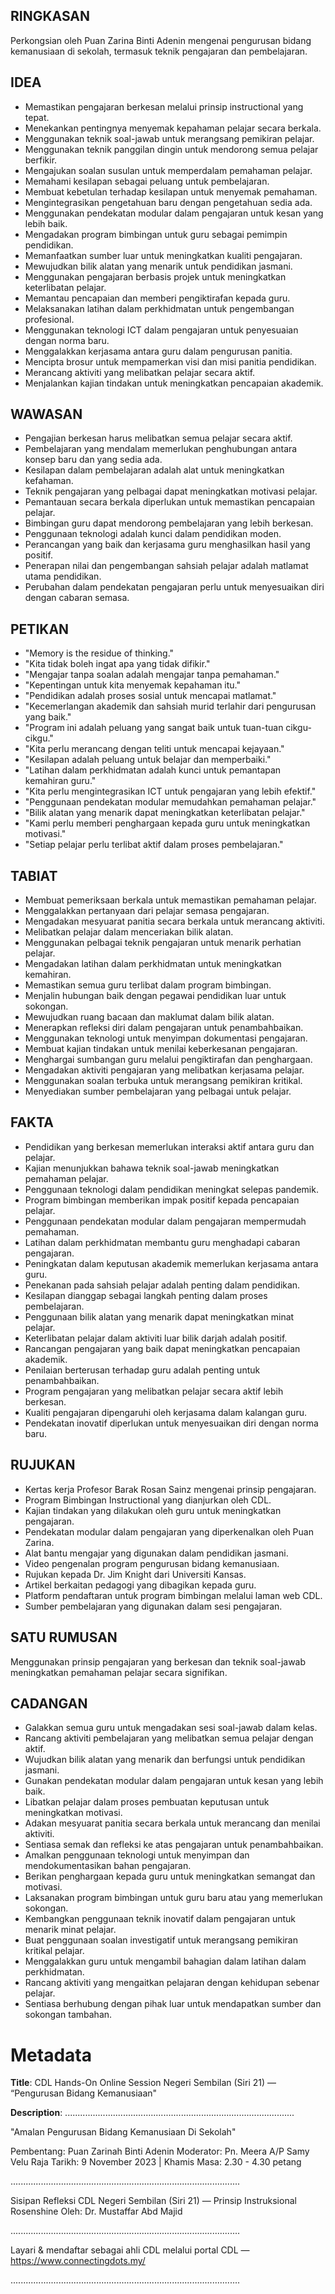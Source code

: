 ## RINGKASAN
Perkongsian oleh Puan Zarina Binti Adenin mengenai pengurusan bidang kemanusiaan di sekolah, termasuk teknik pengajaran dan pembelajaran.

## IDEA
- Memastikan pengajaran berkesan melalui prinsip instructional yang tepat.
- Menekankan pentingnya menyemak kepahaman pelajar secara berkala.
- Menggunakan teknik soal-jawab untuk merangsang pemikiran pelajar.
- Menggunakan teknik panggilan dingin untuk mendorong semua pelajar berfikir.
- Mengajukan soalan susulan untuk memperdalam pemahaman pelajar.
- Memahami kesilapan sebagai peluang untuk pembelajaran.
- Membuat kebetulan terhadap kesilapan untuk menyemak pemahaman.
- Mengintegrasikan pengetahuan baru dengan pengetahuan sedia ada.
- Menggunakan pendekatan modular dalam pengajaran untuk kesan yang lebih baik.
- Mengadakan program bimbingan untuk guru sebagai pemimpin pendidikan.
- Memanfaatkan sumber luar untuk meningkatkan kualiti pengajaran.
- Mewujudkan bilik alatan yang menarik untuk pendidikan jasmani.
- Menggunakan pengajaran berbasis projek untuk meningkatkan keterlibatan pelajar.
- Memantau pencapaian dan memberi pengiktirafan kepada guru.
- Melaksanakan latihan dalam perkhidmatan untuk pengembangan profesional.
- Menggunakan teknologi ICT dalam pengajaran untuk penyesuaian dengan norma baru.
- Menggalakkan kerjasama antara guru dalam pengurusan panitia.
- Mencipta brosur untuk mempamerkan visi dan misi panitia pendidikan.
- Merancang aktiviti yang melibatkan pelajar secara aktif.
- Menjalankan kajian tindakan untuk meningkatkan pencapaian akademik.

## WAWASAN
- Pengajian berkesan harus melibatkan semua pelajar secara aktif.
- Pembelajaran yang mendalam memerlukan penghubungan antara konsep baru dan yang sedia ada.
- Kesilapan dalam pembelajaran adalah alat untuk meningkatkan kefahaman.
- Teknik pengajaran yang pelbagai dapat meningkatkan motivasi pelajar.
- Pemantauan secara berkala diperlukan untuk memastikan pencapaian pelajar.
- Bimbingan guru dapat mendorong pembelajaran yang lebih berkesan.
- Penggunaan teknologi adalah kunci dalam pendidikan moden.
- Perancangan yang baik dan kerjasama guru menghasilkan hasil yang positif.
- Penerapan nilai dan pengembangan sahsiah pelajar adalah matlamat utama pendidikan.
- Perubahan dalam pendekatan pengajaran perlu untuk menyesuaikan diri dengan cabaran semasa.

## PETIKAN
- "Memory is the residue of thinking."
- "Kita tidak boleh ingat apa yang tidak difikir."
- "Mengajar tanpa soalan adalah mengajar tanpa pemahaman."
- "Kepentingan untuk kita menyemak kepahaman itu."
- "Pendidikan adalah proses sosial untuk mencapai matlamat."
- "Kecemerlangan akademik dan sahsiah murid terlahir dari pengurusan yang baik."
- "Program ini adalah peluang yang sangat baik untuk tuan-tuan cikgu-cikgu."
- "Kita perlu merancang dengan teliti untuk mencapai kejayaan."
- "Kesilapan adalah peluang untuk belajar dan memperbaiki."
- "Latihan dalam perkhidmatan adalah kunci untuk pemantapan kemahiran guru."
- "Kita perlu mengintegrasikan ICT untuk pengajaran yang lebih efektif."
- "Penggunaan pendekatan modular memudahkan pemahaman pelajar."
- "Bilik alatan yang menarik dapat meningkatkan keterlibatan pelajar."
- "Kami perlu memberi penghargaan kepada guru untuk meningkatkan motivasi."
- "Setiap pelajar perlu terlibat aktif dalam proses pembelajaran."

## TABIAT
- Membuat pemeriksaan berkala untuk memastikan pemahaman pelajar.
- Menggalakkan pertanyaan dari pelajar semasa pengajaran.
- Mengadakan mesyuarat panitia secara berkala untuk merancang aktiviti.
- Melibatkan pelajar dalam menceriakan bilik alatan.
- Menggunakan pelbagai teknik pengajaran untuk menarik perhatian pelajar.
- Mengadakan latihan dalam perkhidmatan untuk meningkatkan kemahiran.
- Memastikan semua guru terlibat dalam program bimbingan.
- Menjalin hubungan baik dengan pegawai pendidikan luar untuk sokongan.
- Mewujudkan ruang bacaan dan maklumat dalam bilik alatan.
- Menerapkan refleksi diri dalam pengajaran untuk penambahbaikan.
- Menggunakan teknologi untuk menyimpan dokumentasi pengajaran.
- Membuat kajian tindakan untuk menilai keberkesanan pengajaran.
- Menghargai sumbangan guru melalui pengiktirafan dan penghargaan.
- Mengadakan aktiviti pengajaran yang melibatkan kerjasama pelajar.
- Menggunakan soalan terbuka untuk merangsang pemikiran kritikal.
- Menyediakan sumber pembelajaran yang pelbagai untuk pelajar.

## FAKTA
- Pendidikan yang berkesan memerlukan interaksi aktif antara guru dan pelajar.
- Kajian menunjukkan bahawa teknik soal-jawab meningkatkan pemahaman pelajar.
- Penggunaan teknologi dalam pendidikan meningkat selepas pandemik.
- Program bimbingan memberikan impak positif kepada pencapaian pelajar.
- Penggunaan pendekatan modular dalam pengajaran mempermudah pemahaman.
- Latihan dalam perkhidmatan membantu guru menghadapi cabaran pengajaran.
- Peningkatan dalam keputusan akademik memerlukan kerjasama antara guru.
- Penekanan pada sahsiah pelajar adalah penting dalam pendidikan.
- Kesilapan dianggap sebagai langkah penting dalam proses pembelajaran.
- Penggunaan bilik alatan yang menarik dapat meningkatkan minat pelajar.
- Keterlibatan pelajar dalam aktiviti luar bilik darjah adalah positif.
- Rancangan pengajaran yang baik dapat meningkatkan pencapaian akademik.
- Penilaian berterusan terhadap guru adalah penting untuk penambahbaikan.
- Program pengajaran yang melibatkan pelajar secara aktif lebih berkesan.
- Kualiti pengajaran dipengaruhi oleh kerjasama dalam kalangan guru.
- Pendekatan inovatif diperlukan untuk menyesuaikan diri dengan norma baru.

## RUJUKAN
- Kertas kerja Profesor Barak Rosan Sainz mengenai prinsip pengajaran.
- Program Bimbingan Instructional yang dianjurkan oleh CDL.
- Kajian tindakan yang dilakukan oleh guru untuk meningkatkan pengajaran.
- Pendekatan modular dalam pengajaran yang diperkenalkan oleh Puan Zarina.
- Alat bantu mengajar yang digunakan dalam pendidikan jasmani.
- Video pengenalan program pengurusan bidang kemanusiaan.
- Rujukan kepada Dr. Jim Knight dari Universiti Kansas.
- Artikel berkaitan pedagogi yang dibagikan kepada guru.
- Platform pendaftaran untuk program bimbingan melalui laman web CDL.
- Sumber pembelajaran yang digunakan dalam sesi pengajaran. 

## SATU RUMUSAN
Menggunakan prinsip pengajaran yang berkesan dan teknik soal-jawab meningkatkan pemahaman pelajar secara signifikan.

## CADANGAN
- Galakkan semua guru untuk mengadakan sesi soal-jawab dalam kelas.
- Rancang aktiviti pembelajaran yang melibatkan semua pelajar dengan aktif.
- Wujudkan bilik alatan yang menarik dan berfungsi untuk pendidikan jasmani.
- Gunakan pendekatan modular dalam pengajaran untuk kesan yang lebih baik.
- Libatkan pelajar dalam proses pembuatan keputusan untuk meningkatkan motivasi.
- Adakan mesyuarat panitia secara berkala untuk merancang dan menilai aktiviti.
- Sentiasa semak dan refleksi ke atas pengajaran untuk penambahbaikan.
- Amalkan penggunaan teknologi untuk menyimpan dan mendokumentasikan bahan pengajaran.
- Berikan penghargaan kepada guru untuk meningkatkan semangat dan motivasi.
- Laksanakan program bimbingan untuk guru baru atau yang memerlukan sokongan.
- Kembangkan penggunaan teknik inovatif dalam pengajaran untuk menarik minat pelajar.
- Buat penggunaan soalan investigatif untuk merangsang pemikiran kritikal pelajar.
- Menggalakkan guru untuk mengambil bahagian dalam latihan dalam perkhidmatan.
- Rancang aktiviti yang mengaitkan pelajaran dengan kehidupan sebenar pelajar.
- Sentiasa berhubung dengan pihak luar untuk mendapatkan sumber dan sokongan tambahan.

# Metadata
**Title**: CDL Hands-On Online Session Negeri Sembilan (Siri 21) — “Pengurusan Bidang Kemanusiaan"

**Description**: ...........................................................................................

"Amalan Pengurusan Bidang Kemanusiaan Di Sekolah"

Pembentang: Puan Zarinah Binti Adenin
Moderator: Pn. Meera A/P Samy Velu Raja
Tarikh: 9 November 2023   |   Khamis
Masa: 2.30  - 4.30 petang

...........................................................................................

Sisipan Refleksi CDL Negeri Sembilan (Siri 21) — Prinsip Instruksional Rosenshine
Oleh: Dr. Mustaffar Abd Majid

...........................................................................................

Layari & mendaftar sebagai ahli CDL melalui portal CDL — https://www.connectingdots.my/

...........................................................................................